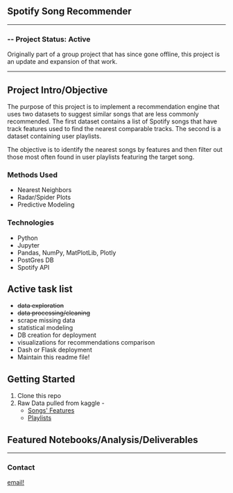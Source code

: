 ## Spotify Song Recommender

---

### -- Project Status: Active

Originally part of a group project that has since gone offline, this project is an update and expansion of that work.

---

## Project Intro/Objective

The purpose of this project is to implement a recommendation engine that uses two datasets to suggest similar songs that are less commonly recommended. The first dataset contains a list of Spotify songs that have track features used to find the nearest comparable tracks. The second is a dataset containing user playlists.

The objective is to identify the nearest songs by features and then filter out those most often found in user playlists featuring the target song.

### Methods Used

- Nearest Neighbors
- Radar/Spider Plots
- Predictive Modeling

### Technologies

- Python
- Jupyter
- Pandas, NumPy, MatPlotLib, Plotly
- PostGres DB
- Spotify API

## Active task list

- ~~data exploration~~
- ~~data processing/cleaning~~
- scrape missing data
- statistical modeling
- DB creation for deployment
- visualizations for recommendations comparison
- Dash or Flask deployment
- Maintain this readme file!

## Getting Started

1. Clone this repo
2. Raw Data pulled from kaggle -
   - [Songs' Features](https://www.kaggle.com/datasets/tomigelo/spotify-audio-features)
   - [Playlists](https://www.kaggle.com/datasets/andrewmvd/spotify-playlists)

## Featured Notebooks/Analysis/Deliverables

---

### Contact

[email!](mailto:gslightfoot@gmail.com)
